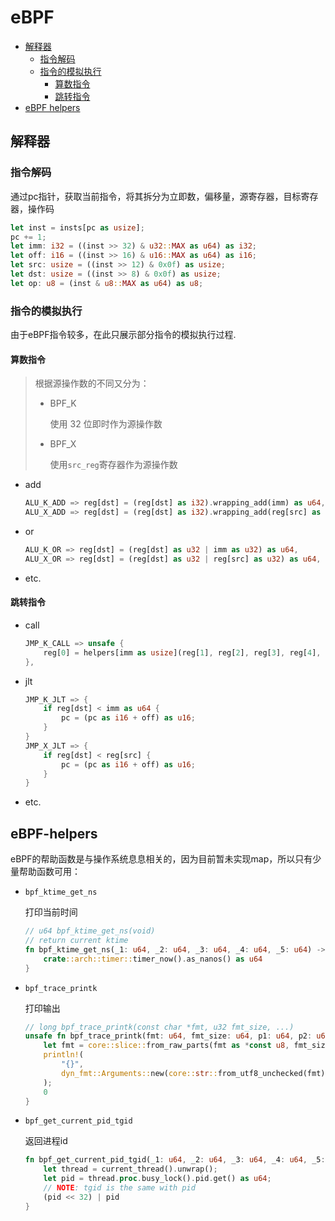 # eBPF

- [解释器](#解释器)
  - [指令解码](#指令解码)
  - [指令的模拟执行](#指令的模拟执行)
    - [算数指令](#算数指令)
    - [跳转指令](#跳转指令)
- [eBPF helpers](#ebpf-helpers)

## 解释器

### 指令解码

通过pc指针，获取当前指令，将其拆分为立即数，偏移量，源寄存器，目标寄存器，操作码

```rust
let inst = insts[pc as usize];
pc += 1;
let imm: i32 = ((inst >> 32) & u32::MAX as u64) as i32;
let off: i16 = ((inst >> 16) & u16::MAX as u64) as i16;
let src: usize = ((inst >> 12) & 0x0f) as usize;
let dst: usize = ((inst >> 8) & 0x0f) as usize;
let op: u8 = (inst & u8::MAX as u64) as u8;
```

### 指令的模拟执行

由于eBPF指令较多，在此只展示部分指令的模拟执行过程.

#### 算数指令

> 根据源操作数的不同又分为：
>
> - BPF_K
>
>   使用 32 位即时作为源操作数
>
> - BPF_X
>
>   使用`src_reg`寄存器作为源操作数

- add

  ```rust
  ALU_K_ADD => reg[dst] = (reg[dst] as i32).wrapping_add(imm) as u64,
  ALU_X_ADD => reg[dst] = (reg[dst] as i32).wrapping_add(reg[src] as i32) as u64,
  ```

- or

  ```rust
  ALU_K_OR => reg[dst] = (reg[dst] as u32 | imm as u32) as u64,
  ALU_X_OR => reg[dst] = (reg[dst] as u32 | reg[src] as u32) as u64,
  ```

- etc.

#### 跳转指令

- call

  ```rust
  JMP_K_CALL => unsafe {
      reg[0] = helpers[imm as usize](reg[1], reg[2], reg[3], reg[4], reg[5]);
  },
  ```

- jlt

  ```rust
  JMP_K_JLT => {
      if reg[dst] < imm as u64 {
          pc = (pc as i16 + off) as u16;
      }
  }
  JMP_X_JLT => {
      if reg[dst] < reg[src] {
          pc = (pc as i16 + off) as u16;
      }
  }
  ```

- etc.

## eBPF-helpers

eBPF的帮助函数是与操作系统息息相关的，因为目前暂未实现map，所以只有少量帮助函数可用：

- `bpf_ktime_get_ns`

  打印当前时间

  ```rust
  // u64 bpf_ktime_get_ns(void)
  // return current ktime
  fn bpf_ktime_get_ns(_1: u64, _2: u64, _3: u64, _4: u64, _5: u64) -> u64 {
      crate::arch::timer::timer_now().as_nanos() as u64
  }
  ```

- `bpf_trace_printk`

  打印输出

  ```rust
  // long bpf_trace_printk(const char *fmt, u32 fmt_size, ...)
  unsafe fn bpf_trace_printk(fmt: u64, fmt_size: u64, p1: u64, p2: u64, p3: u64) -> u64 {
      let fmt = core::slice::from_raw_parts(fmt as *const u8, fmt_size as u32 as usize);
      println!(
          "{}",
          dyn_fmt::Arguments::new(core::str::from_utf8_unchecked(fmt), &[format!("{:#x}", p1), format!("{}", p2), format!("{}", p3)])
      );
      0
  }
  ```

- `bpf_get_current_pid_tgid`

  返回进程id

  ```rust
  fn bpf_get_current_pid_tgid(_1: u64, _2: u64, _3: u64, _4: u64, _5: u64) -> u64 {
      let thread = current_thread().unwrap();
      let pid = thread.proc.busy_lock().pid.get() as u64;
      // NOTE: tgid is the same with pid
      (pid << 32) | pid
  }
  ```

  
